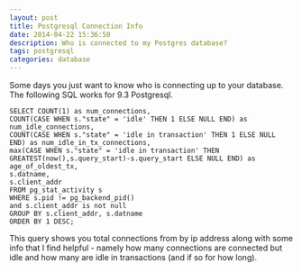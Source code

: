 ```yaml
---
layout: post
title: Postgresql Connection Info
date: 2014-04-22 15:36:50
description: Who is connected to my Postgres database?
tags: postgresql
categories: database
---
```

Some days you just want to know who is connecting up to your database. The following SQL works for 9.3 Postgresql.

    SELECT COUNT(1) as num_connections,
    COUNT(CASE WHEN s."state" = 'idle' THEN 1 ELSE NULL END) as num_idle_connections,
    COUNT(CASE WHEN s."state" = 'idle in transaction' THEN 1 ELSE NULL END) as num_idle_in_tx_connections,
    max(CASE WHEN s."state" = 'idle in transaction' THEN GREATEST(now(),s.query_start)-s.query_start ELSE NULL END) as age_of_oldest_tx,
    s.datname,
    s.client_addr
    FROM pg_stat_activity s
    WHERE s.pid != pg_backend_pid()
    and s.client_addr is not null
    GROUP BY s.client_addr, s.datname
    ORDER BY 1 DESC;

This query shows you total connections from by ip address along with some info that I find helpful - namely how many connections are connected but idle and how many are idle in transactions (and if so for how long).
